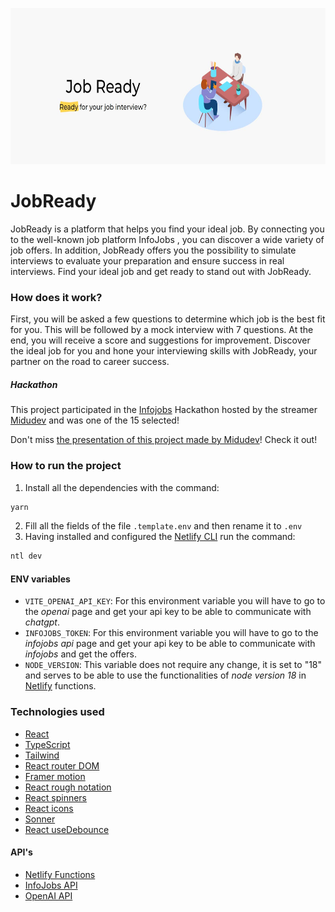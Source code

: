 <p align="center">
  <img src="./docs/img/image.jpg" height="250px"/>
</p>

# JobReady

JobReady is a platform that helps you find your ideal job. By connecting you to the well-known job platform InfoJobs , you can discover a wide variety of job offers. In addition, JobReady offers you the possibility to simulate interviews to evaluate your preparation and ensure success in real interviews. Find your ideal job and get ready to stand out with JobReady.

### How does it work?

First, you will be asked a few questions to determine which job is the best fit for you. This will be followed by a mock interview with 7 questions. At the end, you will receive a score and suggestions for improvement. Discover the ideal job for you and hone your interviewing skills with JobReady, your partner on the road to career success.

##### Hackathon

This project participated in the [Infojobs](https://www.infojobs.net/) Hackathon hosted by the streamer [Midudev](https://www.twitch.tv/midudev) and was one of the 15 selected!

Don't miss [the presentation of this project made by Midudev](https://clips.twitch.tv/FreezingSpikyCheesecakeLitFam-TYIIIdsQkeF2Jb1F)! Check it out!

### How to run the project

1. Install all the dependencies with the command:

```bash
yarn
```

2. Fill all the fields of the file `.template.env` and then rename it to `.env`
3. Having installed and configured the [Netlify CLI](https://docs.netlify.com/cli/get-started/) run the command:

```bash
ntl dev
```

#### ENV variables

- `VITE_OPENAI_API_KEY`: For this environment variable you will have to go to the _openai_ page and get your api key to be able to communicate with _chatgpt_.
- `INFOJOBS_TOKEN`: For this environment variable you will have to go to the _infojobs api_ page and get your api key to be able to communicate with _infojobs_ and get the offers.
- `NODE_VERSION`: This variable does not require any change, it is set to "18" and serves to be able to use the functionalities of _node version 18_ in [Netlify](https://www.netlify.com/) functions.

### Technologies used

- [React](https://react.dev/)
- [TypeScript](https://www.typescriptlang.org/)
- [Tailwind](https://tailwindcss.com/)
- [React router DOM](https://reactrouter.com/)
- [Framer motion](https://www.framer.com/)
- [React rough notation](https://roughnotation.com/)
- [React spinners](https://www.npmjs.com/package/react-spinners)
- [React icons](https://react-icons.github.io/react-icons)
- [Sonner](https://sonner.emilkowal.ski/)
- [React useDebounce](https://www.npmjs.com/package/use-debounce)

#### API's

- [Netlify Functions](https://docs.netlify.com/functions/overview/)
- [InfoJobs API](https://developer.infojobs.net/)
- [OpenAI API](https://platform.openai.com/)

